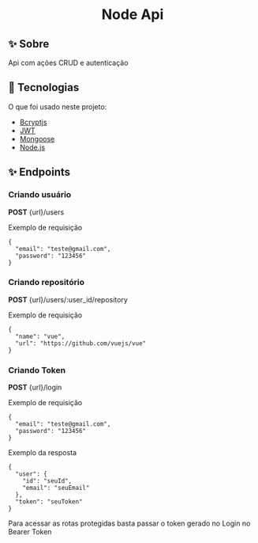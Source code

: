 <h1 align="center">Node Api</h1>

## :sparkles: Sobre ##
Api com ações CRUD e autenticação

## :rocket: Tecnologias ##

O que foi usado neste projeto:

- [Bcryptjs](https://github.com/dcodeIO/bcrypt.js)
- [JWT](https://github.com/auth0/node-jsonwebtoken)
- [Mongoose](https://github.com/Automattic/mongoose)
- [Node.js](https://nodejs.org/en/)

## :sparkles: Endpoints ##

<h3>Criando usuário</h3>

<p><b>POST</b> {url}/users</p>

<p>Exemplo de requisição</p>

```
{
  "email": "teste@gmail.com",
  "password": "123456"
}
```

<h3>Criando repositório</h3>

<p><b>POST</b> {url}/users/:user_id/repository</p>

<p>Exemplo de requisição</p>

```
{
  "name": "vue",
  "url": "https://github.com/vuejs/vue"
}
```

<h3>Criando Token</h3>

<p><b>POST</b> {url}/login</p>

<p>Exemplo de requisição</p>

```
{
  "email": "teste@gmail.com",
  "password": "123456"
}
```

<p>Exemplo da resposta</p>

```
{
  "user": {
    "id": "seuId",
    "email": "seuEmail"
  },
  "token": "seuToken"
}
```

<p>Para acessar as rotas protegidas basta passar o token gerado no Login no Bearer Token</p>

